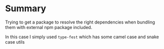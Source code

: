 # Summary

Trying to get a package to resolve the right dependencies when bundling them with external npm package included.

In this case I simply used `type-fest` which has some camel case and snake case utils
